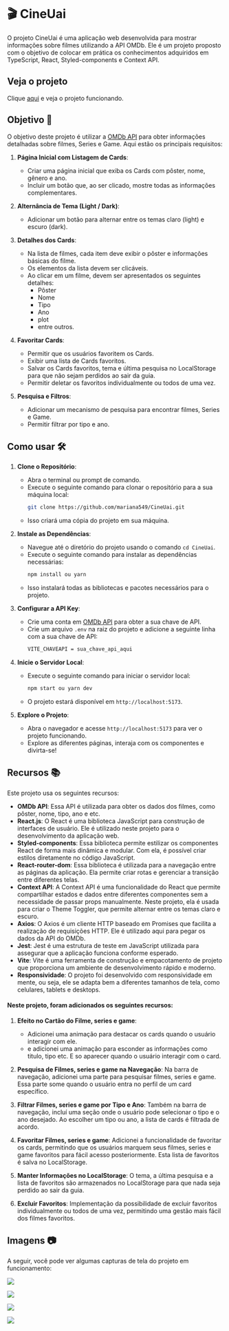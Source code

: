 # 🎬 CineUai

O projeto CineUai é uma aplicação web desenvolvida para mostrar informações sobre filmes utilizando a API OMDb. Ele é um projeto proposto com o objetivo de colocar em prática os conhecimentos adquiridos em TypeScript, React, Styled-components e Context API.

## Veja o projeto

Clique [aqui](https://cine-uai.vercel.app/) e veja o projeto funcionando.

## Objetivo 🎯

O objetivo deste projeto é utilizar a [OMDb API](http://www.omdbapi.com/) para obter informações detalhadas sobre filmes, Series e Game. Aqui estão os principais requisitos:

1. **Página Inicial com Listagem de Cards**:

   - Criar uma página inicial que exiba os Cards com pôster, nome, gênero e ano.
   - Incluir um botão que, ao ser clicado, mostre todas as informações complementares.

2. **Alternância de Tema (Light / Dark)**:

   - Adicionar um botão para alternar entre os temas claro (light) e escuro (dark).

3. **Detalhes dos Cards**:

   - Na lista de filmes, cada item deve exibir o pôster e informações básicas do filme.
   - Os elementos da lista devem ser clicáveis.
   - Ao clicar em um filme, devem ser apresentados os seguintes detalhes:
     - Pôster
     - Nome
     - Tipo
     - Ano
     - plot
     - entre outros.

4. **Favoritar Cards**:

   - Permitir que os usuários favoritem os Cards.
   - Exibir uma lista de Cards favoritos.
   - Salvar os Cards favoritos, tema e última pesquisa no LocalStorage para que não sejam perdidos ao sair da guia.
   - Permitir deletar os favoritos individualmente ou todos de uma vez.

5. **Pesquisa e Filtros**:
   - Adicionar um mecanismo de pesquisa para encontrar filmes, Series e Game.
   - Permitir filtrar por tipo e ano.

## Como usar 🛠️

1. **Clone o Repositório**:

   - Abra o terminal ou prompt de comando.
   - Execute o seguinte comando para clonar o repositório para a sua máquina local:
     ```bash
     git clone https://github.com/mariana549/CineUai.git
     ```
   - Isso criará uma cópia do projeto em sua máquina.

2. **Instale as Dependências**:

   - Navegue até o diretório do projeto usando o comando `cd CineUai`.
   - Execute o seguinte comando para instalar as dependências necessárias:
     ```bash
     npm install ou yarn
     ```
   - Isso instalará todas as bibliotecas e pacotes necessários para o projeto.

3. **Configurar a API Key**:

   - Crie uma conta em [OMDb API](http://www.omdbapi.com/) para obter a sua chave de API.
   - Crie um arquivo `.env` na raiz do projeto e adicione a seguinte linha com a sua chave de API:
     ```bash
     VITE_CHAVEAPI = sua_chave_api_aqui
     ```

4. **Inicie o Servidor Local**:

   - Execute o seguinte comando para iniciar o servidor local:
     ```bash
     npm start ou yarn dev
     ```
   - O projeto estará disponível em `http://localhost:5173`.

5. **Explore o Projeto**:
   - Abra o navegador e acesse `http://localhost:5173` para ver o projeto funcionando.
   - Explore as diferentes páginas, interaja com os componentes e divirta-se!

## Recursos 📚

Este projeto usa os seguintes recursos:

- **OMDb API**: Essa API é utilizada para obter os dados dos filmes, como pôster, nome, tipo, ano e etc.
- **React.js**: O React é uma biblioteca JavaScript para construção de interfaces de usuário. Ele é utilizado neste projeto para o desenvolvimento da aplicação web.
- **Styled-components**: Essa biblioteca permite estilizar os componentes React de forma mais dinâmica e modular. Com ela, é possível criar estilos diretamente no código JavaScript.
- **React-router-dom**: Essa biblioteca é utilizada para a navegação entre as páginas da aplicação. Ela permite criar rotas e gerenciar a transição entre diferentes telas.
- **Context API**: A Context API é uma funcionalidade do React que permite compartilhar estados e dados entre diferentes componentes sem a necessidade de passar props manualmente. Neste projeto, ela é usada para criar o Theme Toggler, que permite alternar entre os temas claro e escuro.
- **Axios**: O Axios é um cliente HTTP baseado em Promises que facilita a realização de requisições HTTP. Ele é utilizado aqui para pegar os dados da API do OMDb.
- **Jest**: Jest é uma estrutura de teste em JavaScript utilizada para assegurar que a aplicação funciona conforme esperado. 
- **Vite**: Vite é uma ferramenta de construção e empacotamento de projeto que proporciona um ambiente de desenvolvimento rápido e moderno.
- **Responsividade**: O projeto foi desenvolvido com responsividade em mente, ou seja, ele se adapta bem a diferentes tamanhos de tela, como celulares, tablets e desktops.

#### Neste projeto, foram adicionados os seguintes recursos:

1. **Efeito no Cartão do Filme, series e game**:

   - Adicionei uma animação para destacar os cards quando o usuário interagir com ele.
   - e adicionei uma animação para esconder as informações como titulo, tipo etc. E so aparecer quando o usuário interagir com o card.

2. **Pesquisa de Filmes, series e game na Navegação**: Na barra de navegação, adicionei uma parte para pesquisar filmes, series e game. Essa parte some quando o usuário entra no perfil de um card específico.

3. **Filtrar Filmes, series e game por Tipo e Ano**: Também na barra de navegação, incluí uma seção onde o usuário pode selecionar o tipo e o ano desejado. Ao escolher um tipo ou ano, a lista de cards é filtrada de acordo.

4. **Favoritar Filmes, series e game**: Adicionei a funcionalidade de favoritar os cards, permitindo que os usuários marquem seus filmes, series e game favoritos para fácil acesso posteriormente. Esta lista de favoritos é salva no LocalStorage.

5. **Manter Informações no LocalStorage**: O tema, a última pesquisa e a lista de favoritos são armazenados no LocalStorage para que nada seja perdido ao sair da guia.

6. **Excluir Favoritos**: Implementação da possibilidade de excluir favoritos individualmente ou todos de uma vez, permitindo uma gestão mais fácil dos filmes favoritos.

## Imagens 📷

A seguir, você pode ver algumas capturas de tela do projeto em funcionamento:

![]("../../src/assets/images_projeto/home.png)

![]("../../src/assets/images_projeto/cards.png)

![]("../../src/assets/images_projeto/favoritosLista.png)

![]("../../src/assets/images_projeto/detalhesCards.png)
